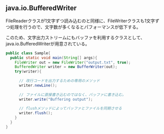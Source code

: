 ## java.io.BufferedWriter

FileReaderクラスが1文字ずつ読み込むのと同様に、FileWriterクラスも1文字ずつ処理を行うので、文字数が多くなるとパフォーマンスが低下する。

このため、文字出力ストリームにもバッファを利用するクラスとして、java.io.BufferedWriterが用意されている。

```Java
public class Sample{
  public static void main(String[] args){
    FileWriter out = new FileWriter("output.txt", true);
    BufferedWriter writer = new BufferWriter(out);
    try(writer){
    
      // 改行コードを出力するための専用のメソッド
      writer.newLine(); 
      
      // ファイルに直接書き込むのではなく、バッファに書き込む。
      writer.write("Buffering output"); 
      
      // flushメソッドによってバッファとファイルを同期させる
      writer.flush(); 
    }
  }
}
```


